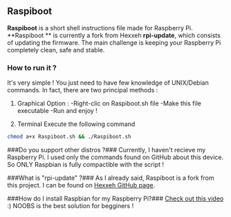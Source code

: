 ## Raspiboot ##
**Raspiboot** is a short shell instructions file made for Raspberry Pi.  **Raspiboot ** is currently a fork from Hexxeh **rpi-update**, which consists of updating the firmware.  The main challenge is keeping your Raspberry Pi completely clean, safe and stable. 

### How to run it ? ###
It's very simple ! You just need to have few knowledge of UNIX/Debian commands. In fact, there are two principal methods :

 1. Graphical Option : 
	 -Right-clic on Raspiboot.sh file
	 -Make this file executable
	 -Run and enjoy !
	 
 2. Terminal
	 Execute the following command
```bash
chmod a+x Raspiboot.sh && ./Raspiboot.sh
```

###Do you support other distros ?###
Currently, I haven't recieve my Raspberry Pi. I used only the commands found on GitHub about this device. So ONLY Raspbian is fully compactible with the script !

###What is "rpi-update" ?###
As I already said, Raspiboot is a fork from this project. I can be found on [Hexxeh GitHub page](https://github.com/Hexxeh/rpi-update). 

###How do I install Raspbian for my Raspberry Pi?###
[Check out this video](https://vimeo.com/90518800) :) NOOBS is the best solution for begginers !
